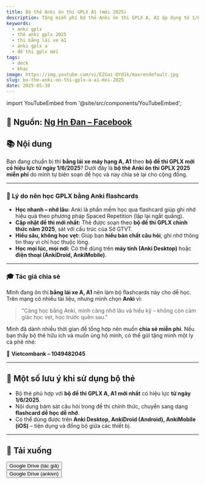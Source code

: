 ```yaml
---
title: Bộ thẻ Anki ôn thi GPLX A1 (mới 2025)
description: Tặng miễn phí bộ thẻ Anki ôn thi GPLX A, A1 áp dụng từ 1/6/2025 – dễ học, dễ nhớ, chuẩn theo bộ đề mới.
keywords:
  - anki gplx
  - thẻ anki gplx 2025
  - thi bằng lái xe A1
  - anki gplx a
  - đề thi gplx mới
tags:
  - deck
  - khac
image: https://img.youtube.com/vi/EZGai-QYd1k/maxresdefault.jpg
slug: bo-the-anki-on-thi-gplx-a-a1-moi-2025
date: 2025-05-30
---
```


import YouTubeEmbed from '@site/src/components/YouTubeEmbed';

<YouTubeEmbed videoId="EZGai-QYd1k" />

<!--truncate-->

## 📝 Nguồn: [Ng Hn Đan – Facebook](https://www.facebook.com/share/p/1BhZZbLqDx/)

## 📚 Nội dung

Bạn đang chuẩn bị thi **bằng lái xe máy hạng A, A1** theo **bộ đề thi GPLX mới có hiệu lực từ ngày 1/6/2025**? Dưới đây là **bộ thẻ Anki ôn thi GPLX 2025 miễn phí** do mình tự biên soạn để học và nay chia sẻ lại cho cộng đồng.

---

### 🚗 Lý do nên học GPLX bằng Anki flashcards

- **Học nhanh – nhớ lâu:** Anki là phần mềm học qua flashcard giúp ghi nhớ hiệu quả theo phương pháp Spaced Repetition (lặp lại ngắt quãng).
- **Cập nhật đề thi mới nhất:** Thẻ được soạn theo **bộ đề thi GPLX chính thức năm 2025**, sát với cấu trúc của Sở GTVT.
- **Hiểu sâu, không học vẹt:** Giúp bạn **hiểu bản chất câu hỏi**, ghi nhớ thông tin thay vì chỉ học thuộc lòng.
- **Học mọi lúc, mọi nơi:** Có thể dùng trên **máy tính (Anki Desktop)** hoặc **điện thoại (AnkiDroid, AnkiMobile)**.

---

### 🎓 Tác giả chia sẻ

Mình đang ôn thi **bằng lái xe A, A1** nên làm bộ flashcards này cho dễ học.  
Trên mạng có nhiều tài liệu, nhưng mình chọn **Anki** vì:

> "Càng học bằng Anki, mình càng nhớ lâu và hiểu kỹ – không còn cảm giác học vẹt, học trước quên sau."

Mình đã dành nhiều thời gian để tổng hợp nên muốn **chia sẻ miễn phí**. Nếu bạn thấy bộ thẻ hữu ích và muốn ủng hộ mình, có thể gửi tặng mình một ly cà phê nhé:

💸 **Vietcombank – 1049482045**

---

## 📌 Một số lưu ý khi sử dụng bộ thẻ

- Bộ thẻ phù hợp với **bộ đề thi GPLX A, A1 mới nhất** có hiệu lực **từ ngày 1/6/2025**.
- Nội dung bám sát câu hỏi trong đề thi chính thức, chuyển sang dạng **flashcard dễ học dễ nhớ**.
- Có thể dùng được trên **Anki Desktop, AnkiDroid (Android), AnkiMobile (iOS)** – tiện dụng và đồng bộ giữa các thiết bị.

---

## 🔗 Tải xuống

<div style={{display: 'flex', justifyContent: 'left', gap: '20px'}}> <a href="https://drive.google.com/file/d/1eBkj3N3dRu9nZxpOtx61JOQTF9N985E9/view?usp=sharing"> <button class="buttonPrimary" type="button">Google Drive (tác giả)</button> </a> </div>

<div style={{display: 'flex', justifyContent: 'left', gap: '20px'}}> <a href="https://drive.google.com/open?id=1Lh91naGieOQzWnne4HN44PJ5zqfaBydu&usp=drive_fs"> <button class="buttonPrimary" type="button">Google Drive (ankivn)</button> </a> </div>
